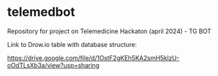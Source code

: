 # telemedbot
Repository for project on Telemedicine Hackaton (april 2024) - TG BOT

Link to Drow.io table with database structure:

https://drive.google.com/file/d/1OstF2gKEh5KA2smH5klzU-oOdTLsXb3a/view?usp=sharing
